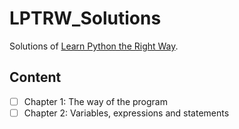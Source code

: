 # LPTRW_Solutions
Solutions of [Learn Python the Right Way](https://learnpythontherightway.com/).

## Content
-[ ] Chapter 1: The way of the program
-[ ] Chapter 2: Variables, expressions and statements

